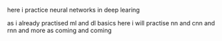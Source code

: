here i practice neural networks in deep learing

as i already practised ml and dl basics here i will practise nn and cnn and rnn
and more as coming and coming   
      
  